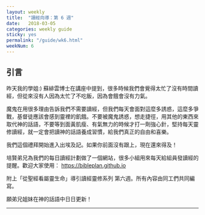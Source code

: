 ```yaml
---
layout: weekly
title:  "讀經向導：第 6 週"
date:   2018-03-05
categories: weekly guide
sticky: yes
permalink: "/guide/wk6.html"
weekNum: 6
---
```


<h2>引言</h2>

昨天我的學姐:) 蘇緋雲博士在講座中提到，很多時候我們會覺得太忙了沒有時間讀經，但從來沒有人因為太忙了不吃飯，因為會餓會沒有力氣。

魔鬼在用很多理由告訴我們不需要讀經，但我們每天會面對這麼多誘惑，這麼多爭戰，基督徒應該會感到靈裡的飢餓。不要被魔鬼誘惑，想走捷徑，用其他的東西來取代神的話語，不要等到面黃肌瘦、有氣無力的時候才打一劑強心針，堅持每天靈修讀經，就一定會把讀神的話語養成習慣，給我們真正的自由和喜樂。

我們這個禮拜開始進入出埃及記。如果你前面沒有跟上，現在還來得及！

培賢弟兄為我們的每日讀經計劃做了一個網站，很多小組用來每天給組員發讀經的提醒。歡迎大家使用：
https://bibleplan.github.io

附上「從聖經看屬靈生命」導引讀經靈修系列 第六週。所有內容由同工們共同編寫。

願弟兄姐妹在神的話語中日日更新！

<hr>
